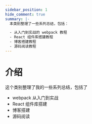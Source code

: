 ```yaml
---
sidebar_position: 1
hide_comment: true
summary: |-
  本类别整理了一些系列总结，包括：

  - 从入门到实战的 webpack 教程
  - React 组件库搭建教程
  - 博客搭建教程
  - 源码阅读教程
---
```


# 介绍

这个类别整理了我的一些系列总结，包括了

- webpack 从入门到实战
- React 组件库搭建
- 博客搭建
- 源码阅读
